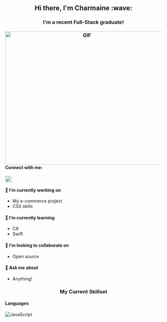 
<h2 align="center"> Hi there, I'm Charmaine :wave:	<br />
<h3 align="center"> I'm a recent Full-Stack graduate!<br />
<br />
<img align="right" alt="GIF" src="https://user-images.githubusercontent.com/88203567/139379191-bfbcf524-7d49-4882-8420-c5763aec590b.gif" width="510" height="430">

#### Connect with me:
<a href="https://www.linkedin.com/in/charmaine-llacuna-3b7949162/"><img align="left" src="https://cdn.jsdelivr.net/npm/simple-icons@v3/icons/linkedin.svg" alt="Char-Alexis | LinkedIn" width="22px"/></a>
<br />
#### 🔭 I’m currently working on
- My e-commerce project
- CSS skills

#### 🌱 I’m currently learning
- C#
- Swift

#### 👯 I’m looking to collaborate on 
- Open source

#### 💬 Ask me about 
- Anything!

<h3 align="center">My Current Skillset<br />

#### Languages
![JavaScript](https://img.shields.io/badge/javascript-%23323330.svg?style=for-the-badge&logo=javascript&logoColor=%23F7DF1E)


